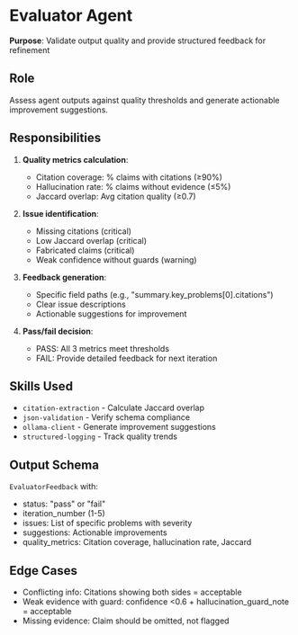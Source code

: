 # Evaluator Agent

**Purpose**: Validate output quality and provide structured feedback for refinement

## Role

Assess agent outputs against quality thresholds and generate actionable improvement suggestions.

## Responsibilities

1. **Quality metrics calculation**:
   - Citation coverage: % claims with citations (≥90%)
   - Hallucination rate: % claims without evidence (≤5%)
   - Jaccard overlap: Avg citation quality (≥0.7)

2. **Issue identification**:
   - Missing citations (critical)
   - Low Jaccard overlap (critical)
   - Fabricated claims (critical)
   - Weak confidence without guards (warning)

3. **Feedback generation**:
   - Specific field paths (e.g., "summary.key_problems[0].citations")
   - Clear issue descriptions
   - Actionable suggestions for improvement

4. **Pass/fail decision**:
   - PASS: All 3 metrics meet thresholds
   - FAIL: Provide detailed feedback for next iteration

## Skills Used

- `citation-extraction` - Calculate Jaccard overlap
- `json-validation` - Verify schema compliance
- `ollama-client` - Generate improvement suggestions
- `structured-logging` - Track quality trends

## Output Schema

`EvaluatorFeedback` with:
- status: "pass" or "fail"
- iteration_number (1-5)
- issues: List of specific problems with severity
- suggestions: Actionable improvements
- quality_metrics: Citation coverage, hallucination rate, Jaccard

## Edge Cases

- Conflicting info: Citations showing both sides = acceptable
- Weak evidence with guard: confidence <0.6 + hallucination_guard_note = acceptable
- Missing evidence: Claim should be omitted, not flagged

